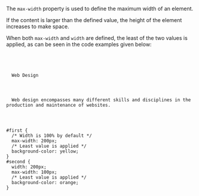The `max-width` property
is used to define the
maximum width of an element.

If the content is larger than the defined value,
the height of the element increases to make space.

When both `max-width` and `width` are defined,
the least of the two values is applied, as
can be seen in the code examples given below:

<codeblock language="css" type="lesson">
<code>
<panel language="html">
<p id="first">
  Web Design
</p>
<p id="second">
  Web design encompasses many different skills and disciplines in the production and maintenance of websites.
</p>
</panel>
<panel language="css">
#first {
  /* Width is 100% by default */
  max-width: 200px;
  /* Least value is applied */
  background-color: yellow;
}
#second {
  width: 200px;
  max-width: 100px;
  /* Least value is applied */
  background-color: orange;
}
</panel>
</code>
</codeblock>